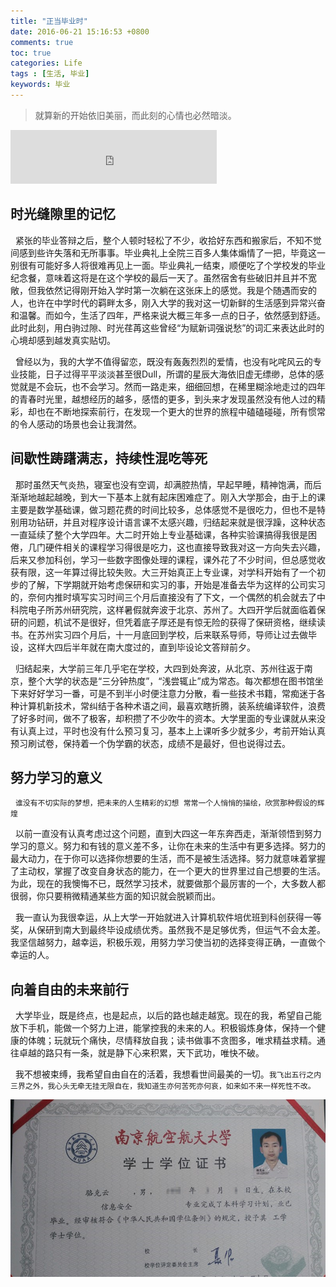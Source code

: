 ```yaml
---
title: "正当毕业时"
date: 2016-06-21 15:16:53 +0800
comments: true
toc: true
categories: Life
tags : [生活, 毕业]
keywords: 毕业
---
```


> 就算新的开始依旧美丽，而此刻的心情也必然暗淡。


<!-- more -->

<iframe frameborder="no" border="0" marginwidth="0" marginheight="0" width=330 height=86 src="http://music.163.com/outchain/player?type=2&id=109864&auto=0&height=66"></iframe>



## 时光缝隙里的记忆
&nbsp;&nbsp;紧张的毕业答辩之后，整个人顿时轻松了不少，收拾好东西和搬家后，不知不觉间感到些许失落和无所事事。毕业典礼上全院三百多人集体煽情了一把，毕竟这一别很有可能好多人将很难再见上一面。毕业典礼一结束，顺便吃了个学校发的毕业纪念餐，意味着这将是在这个学校的最后一天了。虽然宿舍有些破旧并且并不宽敞，但我依然记得刚开始入学时第一次躺在这张床上的感觉。我是个随遇而安的人，也许在中学时代的羁畔太多，刚入大学的我对这一切新鲜的生活感到异常兴奋和温馨。而如今，生活了四年，严格来说大概三年多一点的日子，依然感到舒适。此时此刻，用白驹过隙、时光荏苒这些曾经“为赋新词强说愁”的词汇来表达此时的心境却感到越发真实贴切。

&nbsp;&nbsp;曾经以为，我的大学不值得留恋，既没有轰轰烈烈的爱情，也没有叱咤风云的专业技能，日子过得平平淡淡甚至很Dull，所谓的星辰大海依旧虚无缥缈，总体的感觉就是不会玩，也不会学习。然而一路走来，细细回想，在稀里糊涂地走过的四年的青春时光里，越想经历的越多，感悟的更多，到头来才发现虽然没有他人过的精彩，却也在不断地探索前行，在发现一个更大的世界的旅程中磕磕碰碰，所有惯常的令人感动的场景也会让我潸然。

## 间歇性踌躇满志，持续性混吃等死
&nbsp;&nbsp;那时虽然天气炎热，寝室也没有空调，却满腔热情，早起早睡，精神饱满，而后渐渐地越起越晚，到大一下基本上就有起床困难症了。刚入大学那会，由于上的课主要是数学基础课，做习题花费的时间比较多，总体感觉不是很吃力，但也不是特别用功钻研，并且对程序设计语言课不太感兴趣，归结起来就是很浮躁，这种状态一直延续了整个大学四年。大二时开始上专业基础课，各种实验课搞得我很是困倦，几门硬件相关的课程学习得很是吃力，这也直接导致我对这一方向失去兴趣，后来又参加科创，学习一些数字图像处理的课程，课外花了不少时间，但总感觉收获有限，这一年算过得比较失败。大三开始真正上专业课，对学科开始有了一个初步的了解，下学期就开始考虑保研和实习的事，开始是准备去华为这样的公司实习的，奈何内推时填写实习时间三个月后直接没有了下文，一个偶然的机会就去了中科院电子所苏州研究院，这样暑假就奔波于北京、苏州了。大四开学后就面临着保研的问题，机试不是很好，但凭着底子厚还是有惊无险的获得了保研资格，继续读书。在苏州实习四个月后，十一月底回到学校，后来联系导师，导师让过去做毕设，这样大四后半年就在南大度过的，直到毕设论文答辩前夕。

&nbsp;&nbsp;归结起来，大学前三年几乎宅在学校，大四到处奔波，从北京、苏州往返于南京，整个大学的状态是“三分钟热度”，“浅尝辄止”成为常态。每次都想在图书馆坐下来好好学习一番，可是不到半小时便注意力分散，看一些技术书籍，常痴迷于各种计算机新技术，常纠结于各种术语之间，最喜欢瞎折腾，装系统编译软件，浪费了好多时间，做不了极客，却积攒了不少吹牛的资本。大学里面的专业课就从来没有认真上过，平时也没有什么预习复习，基本上上课听多少就多少，考前开始认真预习刷试卷，保持着一个伪学霸的状态，成绩不是最好，但也说得过去。

## 努力学习的意义
&nbsp;&nbsp;`谁没有不切实际的梦想，把未来的人生精彩的幻想 常常一个人悄悄的描绘，欣赏那种假设的辉煌`

&nbsp;&nbsp;以前一直没有认真考虑过这个问题，直到大四这一年东奔西走，渐渐领悟到努力学习的意义。努力和有钱的意义差不多，让你在未来的生活中有更多选择。努力的最大动力，在于你可以选择你想要的生活，而不是被生活选择。努力就意味着掌握了主动权，掌握了改变自身状态的能力，在一个更大的世界里过自己想要的生活。为此，现在的我懊悔不已，既然学习技术，就要做那个最厉害的一个，大多数人都很弱，你只要稍微精通某些方面的知识就会脱颖而出。

&nbsp;&nbsp;我一直认为我很幸运，从上大学一开始就进入计算机软件培优班到科创获得一等奖，从保研到南大到最终毕设成绩优秀。虽然我不是足够优秀，但运气不会太差。我坚信越努力，越幸运，积极乐观，用努力学习使当初的选择变得正确，一直做个幸运的人。

## 向着自由的未来前行
&nbsp;&nbsp;大学毕业，既是终点，也是起点，以后的路也越走越宽。现在的我，希望自己能放下手机，能做一个努力上进，能掌控我的未来的人。积极锻炼身体，保持一个健康的体魄；玩就玩个痛快，尽情释放自我；读书做事不贪图多，唯求精益求精。通往卓越的路只有一条，就是静下心来积累，天下武功，唯快不破。

&nbsp;&nbsp;我不想被束缚，我希望自由自在的活着，我想看世间最美的一切。`我飞出五行之内三界之外，我心头无牵无挂无限自在，我知道生亦何苦死亦何哀，如来如不来一样死性不改。`


![学位照](/resource/blog/2016-06/学位证.jpg)




